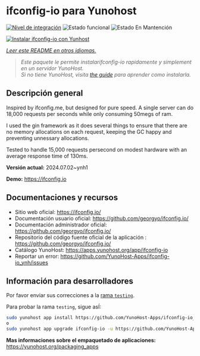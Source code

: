 <!--
Este archivo README esta generado automaticamente<https://github.com/YunoHost/apps/tree/master/tools/readme_generator>
No se debe editar a mano.
-->

# ifconfig-io para Yunohost

[![Nivel de integración](https://apps.yunohost.org/badge/integration/ifconfig-io)](https://ci-apps.yunohost.org/ci/apps/ifconfig-io/)
![Estado funcional](https://apps.yunohost.org/badge/state/ifconfig-io)
![Estado En Mantención](https://apps.yunohost.org/badge/maintained/ifconfig-io)

[![Instalar ifconfig-io con Yunhost](https://install-app.yunohost.org/install-with-yunohost.svg)](https://install-app.yunohost.org/?app=ifconfig-io)

*[Leer este README en otros idiomas.](./ALL_README.md)*

> *Este paquete le permite instalarifconfig-io rapidamente y simplement en un servidor YunoHost.*  
> *Si no tiene YunoHost, visita [the guide](https://yunohost.org/install) para aprender como instalarla.*

## Descripción general

Inspired by ifconfig.me, but designed for pure speed. A single server can do 18,000 requests per seconds while only consuming 50megs of ram.

I used the gin framework as it does several things to ensure that there are no memory allocations on each request, keeping the GC happy and preventing unnessary allocations.

Tested to handle 15,000 requests persecond on modest hardware with an average response time of 130ms.


**Versión actual:** 2024.07.02~ynh1

**Demo:** <https://ifconfig.io>
## Documentaciones y recursos

- Sitio web oficial: <https://ifconfig.io/>
- Documentación usuario oficial: <https://github.com/georgyo/ifconfig.io/>
- Documentación administrador oficial: <https://github.com/georgyo/ifconfig.io/>
- Repositorio del código fuente oficial de la aplicación : <https://github.com/georgyo/ifconfig.io/>
- Catálogo YunoHost: <https://apps.yunohost.org/app/ifconfig-io>
- Reportar un error: <https://github.com/YunoHost-Apps/ifconfig-io_ynh/issues>

## Información para desarrolladores

Por favor enviar sus correcciones a la [rama `testing`](https://github.com/YunoHost-Apps/ifconfig-io_ynh/tree/testing).

Para probar la rama `testing`, sigue asÍ:

```bash
sudo yunohost app install https://github.com/YunoHost-Apps/ifconfig-io_ynh/tree/testing --debug
o
sudo yunohost app upgrade ifconfig-io -u https://github.com/YunoHost-Apps/ifconfig-io_ynh/tree/testing --debug
```

**Mas informaciones sobre el empaquetado de aplicaciones:** <https://yunohost.org/packaging_apps>
